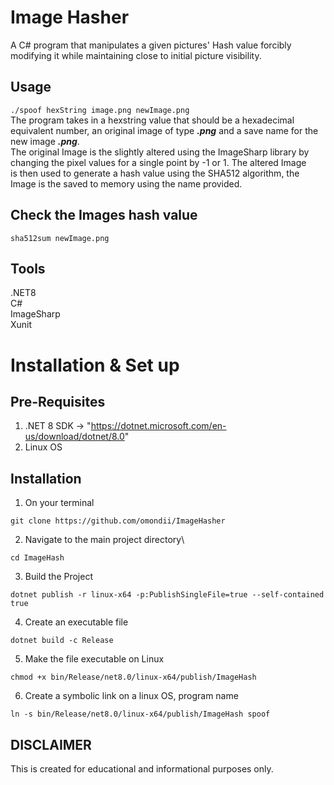 # Image Hasher
A C# program that manipulates a given pictures' Hash value forcibly modifying it while maintaining close to initial picture visibility.  

## Usage
```./spoof hexString image.png newImage.png```  
The program takes in a hexstring value that should be a hexadecimal equivalent number, an original image of type **_.png_** and a save name for the new image **_.png_**.  
The original Image is the slightly altered using the ImageSharp library by changing the pixel values for a single point by -1 or 1. The altered Image  
is then used to generate a hash value using the SHA512 algorithm, the Image is the saved to memory using the name provided.

## Check the Images hash value
``` sha512sum newImage.png ```

## Tools
.NET8  
C#  
ImageSharp  
Xunit  

# Installation & Set up
## Pre-Requisites
1. .NET 8 SDK -> "https://dotnet.microsoft.com/en-us/download/dotnet/8.0"
2. Linux OS

## Installation
1. On your terminal
```Clone this repository
git clone https://github.com/omondii/ImageHasher
```
2. Navigate to the main project directory\
```
cd ImageHash
```
3. Build the Project
```Build the Project
dotnet publish -r linux-x64 -p:PublishSingleFile=true --self-contained true
```
4. Create an executable file 
```Create an Executable
dotnet build -c Release
```
5. Make the file executable on Linux
````
chmod +x bin/Release/net8.0/linux-x64/publish/ImageHash
````
6. Create a symbolic link on a linux OS, program name
```` Create symbolic link
ln -s bin/Release/net8.0/linux-x64/publish/ImageHash spoof
````

## DISCLAIMER
This is created for educational and informational purposes only.

